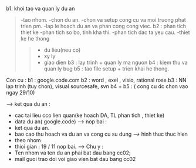 b1: khoi tao va quan ly du an
> -tao nhom.
> -chon du an.
> -chon va setup cong cu va moi truong phat trien pm.
> -lap le hoach du an va phan cong cong viec.
b2 : phan tich thiet ke
> -phan tich so bo, tinh kha thi.
> -phan tich dac ta yeu cau.
> -thiet ke he thong
> > + du lieu(neu co)
> > + xy ly
> > + giao dien
b3 : lay trinh + quan ly ma nguon
b4 : kiem thu va quan ly bug
b5 : tao file setup + trien khai he thong.

Con cu :
b1 : google.code.com
b2 : word , exel , visio, rational rose
b3 : NN lap trinh (tuy chon), visual sourcesafe, svn
b4 + b5 : ( cong cu dc chon vao ngay 29/10)

--> ket qua du an :
  * cac tai lieu cco lien quan(ke hoach DA, TL phan tich , thiet ke)
  * data du an( google.code)
--> nop bai :
  * ket qua du an.
  * bao cao thu hoach va du an va cong cu su dung
--> hinh thuc thuc hien
  * theo nhom
  * thioi gian : 19 / 11 nop bai.
--> Chu y :
  * Ten nhom va ten du an phai bat dau bang cc02;
  * mail guoi trao doi voi giao vien bat dau bang cc02